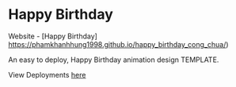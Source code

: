 # Happy Birthday

Website - [Happy Birthday] https://phamkhanhhung1998.github.io/happy_birthday_cong_chua/)

An easy to deploy, Happy Birthday animation design TEMPLATE.

View Deployments [here](https://github.com/Rishabh04-02/happy-birthday/deployments)
